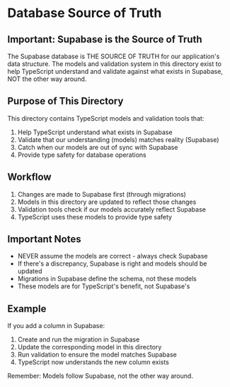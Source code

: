 # Database Source of Truth

## Important: Supabase is the Source of Truth

The Supabase database is THE SOURCE OF TRUTH for our application's data structure. The models and validation system in this directory exist to help TypeScript understand and validate against what exists in Supabase, NOT the other way around.

## Purpose of This Directory

This directory contains TypeScript models and validation tools that:
1. Help TypeScript understand what exists in Supabase
2. Validate that our understanding (models) matches reality (Supabase)
3. Catch when our models are out of sync with Supabase
4. Provide type safety for database operations

## Workflow

1. Changes are made to Supabase first (through migrations)
2. Models in this directory are updated to reflect those changes
3. Validation tools check if our models accurately reflect Supabase
4. TypeScript uses these models to provide type safety

## Important Notes

- NEVER assume the models are correct - always check Supabase
- If there's a discrepancy, Supabase is right and models should be updated
- Migrations in Supabase define the schema, not these models
- These models are for TypeScript's benefit, not Supabase's

## Example

If you add a column in Supabase:
1. Create and run the migration in Supabase
2. Update the corresponding model in this directory
3. Run validation to ensure the model matches Supabase
4. TypeScript now understands the new column exists

Remember: Models follow Supabase, not the other way around. 